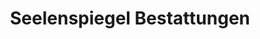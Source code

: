 ---
title: "Seelenspiegel Bestattungen"
url: /laatzen/seelenspiegel-bestattungen/
shop: Bestattungen
---